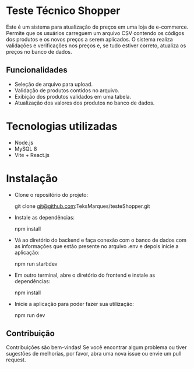 # Teste Técnico Shopper

Este é um sistema para atualização de preços em uma loja de e-commerce. Permite que os usuários carreguem um arquivo CSV contendo os códigos dos produtos e os novos preços a serem aplicados. O sistema realiza validações e verificações nos preços e, se tudo estiver correto, atualiza os preços no banco de dados.

## Funcionalidades

- Seleção de arquivo para upload.
- Validação de produtos contidos no arquivo.
- Exibição dos produtos validados em uma tabela.
- Atualização dos valores dos produtos no banco de dados.

# Tecnologias utilizadas

- Node.js
- MySQL 8
- Vite + React.js

# Instalação

- Clone o repositório do projeto:

    git clone git@github.com:TeksMarques/testeShopper.git

- Instale as dependências:

    npm install

- Vá ao diretório do backend e faça conexão com o banco de dados com as informações que estão presente no arquivo .env e depois inicie a aplicação:

    npm run start:dev

- Em outro terminal, abre o diretório do frontend e instale as dependências:

    npm install

- Inicie a aplicação para poder fazer sua utilização:

    npm run dev 

## Contribuição

Contribuições são bem-vindas! Se você encontrar algum problema ou tiver sugestões de melhorias, por favor, abra uma nova issue ou envie um pull request.
